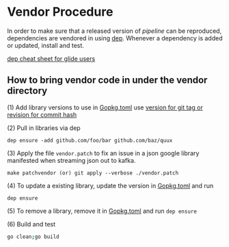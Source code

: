 # Vendor Procedure

In order to make sure that a released version of *pipeline* can be
reproduced, dependencies are vendored in using
[dep](https://golang.github.io/dep/docs/introduction.html). Whenever a
dependency is added or updated, install and test.

[dep cheat sheet for glide users](https://gist.github.com/subfuzion/12342599e26f5094e4e2d08e9d4ad50d)

## How to bring vendor code in under the vendor directory

(1) Add library versions to use in [Gopkg.toml](https://github3.cisco.com/ROBOT/pipeline/blob/develop/Gopkg.toml) use
[version for git tag or revision for commit hash](https://github.com/golang/dep/blob/master/docs/Gopkg.toml.md)
    

(2) Pull in libraries via dep

    dep ensure -add github.com/foo/bar github.com/baz/quux


(3) Apply the file `vendor.patch` to fix an issue in a json google library manifested 
    when streaming json out to kafka.

    make patchvendor (or) git apply --verbose ./vendor.patch
    
(4) To update a existing library, update the version in [Gopkg.toml](https://github.com/ganesh-karthick/bigmuddy-network-telemetry-pipeline/blob/master/Gopkg.toml) 
and run
    
    dep ensure

(5) To remove a library, remove it in [Gopkg.toml](https://github.com/ganesh-karthick/bigmuddy-network-telemetry-pipeline/blob/master/Gopkg.toml) and
run
    ```dep ensure```

(6) Build and test
    
  ```bash
go clean;go build
```
